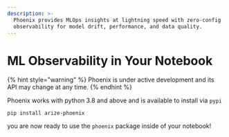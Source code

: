 ```yaml
---
description: >-
  Phoenix provides MLOps insights at lightning speed with zero-config
  observability for model drift, performance, and data quality.
---
```


# ML Observability in Your Notebook



{% hint style="warning" %}
Phoenix is under active development and its API may change at any time.
{% endhint %}

Phoenix works with python 3.8 and above and is available to install via `pypi`

```shell
pip install arize-phoenix
```

you are now ready to use the `phoenix` package inside of your notebook!
